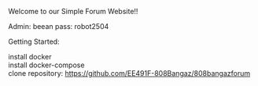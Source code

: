 Welcome to our Simple Forum Website!!

Admin: beean pass: robot2504

Getting Started:

install docker <br>
install docker-compose <br>
clone repository: https://github.com/EE491F-808Bangaz/808bangazforum
